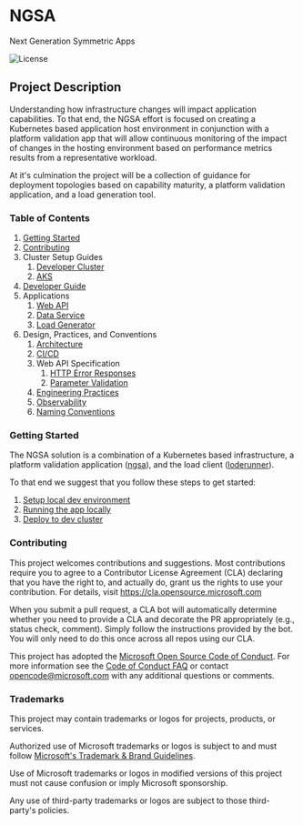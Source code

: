# NGSA

Next Generation Symmetric Apps

![License](https://img.shields.io/badge/license-MIT-green.svg)

## Project Description

Understanding how infrastructure changes will impact application capabilities.  To that end, the NGSA effort is focused on creating a Kubernetes based application host environment in conjunction with a platform validation app that will allow continuous monitoring of the impact of changes in the hosting environment based on performance metrics results from a representative workload.

At it's culmination the project will be a collection of guidance for deployment topologies based on capability maturity, a platform validation application, and a load generation tool.

### Table of Contents

1. [Getting Started](#getting-started)
2. [Contributing](#contributing)
3. Cluster Setup Guides
   1. [Developer Cluster](./IaC/DevCluster)
   2. [AKS](./IaC/AKS)
4. [Developer Guide](./NewApp/ngsa-csharp)
5. Applications
   1. [Web API](./NewApp/ngsa-csharp)
   2. [Data Service](./NewApp/ngsa-csharp)
   3. [Load Generator](./NewApp/ngsa-csharp)
6. Design, Practices, and Conventions
   1. [Architecture](./docs/ApplicationArch.md)
   2. [CI/CD](./docs/CICD.md)
   3. Web API Specification
      1. [HTTP Error Responses](./docs/HttpErrorResponses.md)
      2. [Parameter Validation](./docs/ParameterValidation.md)
   4. [Engineering Practices](./docs/EngineeringPractices.md)
   5. [Observability](./docs/Observability.md)
   6. [Naming Conventions](./docs/NamingConvention.md)

### Getting Started

The NGSA solution is a combination of a Kubernetes based infrastructure, a platform validation application ([ngsa](./NewApp/ngsa-csharp)), and the load client ([loderunner](./NewApp/ngsa-csharp)).

To that end we suggest that you follow these steps to get started:

1. [Setup local dev environment](./IaC/DevCluster)
2. [Running the app locally](./NewApp/ngsa-csharp)
3. [Deploy to dev cluster](./Iac/DevCluster)

### Contributing

This project welcomes contributions and suggestions.  Most contributions require you to agree to a Contributor License Agreement (CLA) declaring that you have the right to, and actually do, grant us the rights to use your contribution. For details, visit <https://cla.opensource.microsoft.com>

When you submit a pull request, a CLA bot will automatically determine whether you need to provide a CLA and decorate the PR appropriately (e.g., status check, comment). Simply follow the instructions provided by the bot. You will only need to do this once across all repos using our CLA.

This project has adopted the [Microsoft Open Source Code of Conduct](https://opensource.microsoft.com/codeofconduct/). For more information see the [Code of Conduct FAQ](https://opensource.microsoft.com/codeofconduct/faq/) or contact [opencode@microsoft.com](mailto:opencode@microsoft.com) with any additional questions or comments.

### Trademarks

This project may contain trademarks or logos for projects, products, or services.

Authorized use of Microsoft trademarks or logos is subject to and must follow [Microsoft's Trademark & Brand Guidelines](https://www.microsoft.com/en-us/legal/intellectualproperty/trademarks/usage/general).

Use of Microsoft trademarks or logos in modified versions of this project must not cause confusion or imply Microsoft sponsorship.

Any use of third-party trademarks or logos are subject to those third-party's policies.
